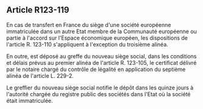 Article R123-119
----
En cas de transfert en France du siège d'une société européenne immatriculée
dans un autre Etat membre de la Communauté européenne ou partie à l'accord sur
l'Espace économique européen, les dispositions de l'article R. 123-110
s'appliquent à l'exception du troisième alinéa.

En outre, est déposé au greffe du nouveau siège social, dans les conditions et
délais prévus au premier alinéa de l'article R. 123-105, le certificat délivré
par le notaire chargé du contrôle de légalité en application du septième alinéa
de l'article L. 229-2.

Le greffier du nouveau siège social notifie le dépôt dans les quinze jours à
l'autorité chargée du registre public des sociétés dans l'Etat où la société
était immatriculée.
